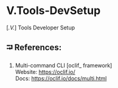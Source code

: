 # V.Tools-DevSetup
[_.V._] Tools Developer Setup


## ⮒ References:
1. Multi-command CLI [oclif_ framework]  
Website: https://oclif.io/  
Docs: https://oclif.io/docs/multi.html 
